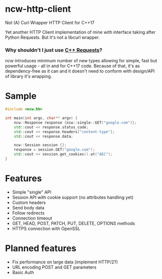 # ncw-http-client
Not (A) Curl Wrapper HTTP Client for C++17

Yet another HTTP Client implementation of mine with interface taking after Python Requests. But it's not a libcurl wrapper.

### Why shouldn't I just use [C++ Requests](https://github.com/libcpr/cpr)?

*ncw* introduces minimum number of new types allowing for simple, fast but powerful usage - all in and for C++17 code. Because of that, it's as dependency-free as it can and it doesn't need to conform with design/API of library it's wrapping.

# Sample

```c++
#include <ncw.hh>

int main(int argc, char** argv) {
    ncw::Response response {ncw::single::GET("google.com")};            // Single API
    std::cout << response.status_code;                                  // 200
    std::cout << response.headers["content-type"];                      // "text/html; charset=ISO-8859-1"
    std::cout << response.data;                                         // "<!doctype html>..."

    ncw::Session session {};                                            // Session API
    response = session.GET("google.com");
    std::cout << session.get_cookies().at("AEC");                       // "AQTF6H..."
}
```

# Features

- Simple "single" API
- Session API with cookie support (no attributes handling yet)
- Custom headers
- Send body data
- Follow redirects
- Connection timeout
- GET, HEAD, POST, PATCH, PUT, DELETE, OPTIONS methods 
- HTTPS connection with OpenSSL

# Planned features

- Fix performance on large data (implement HTTP/2?)
- URL encoding POST and GET parameters
- Basic Auth
